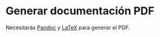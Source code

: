 # Generar documentación PDF

Necesitarás [Pandoc](https://pandoc.org/) y [LaTeX](https://www.latex-project.org/) para generar el PDF.

